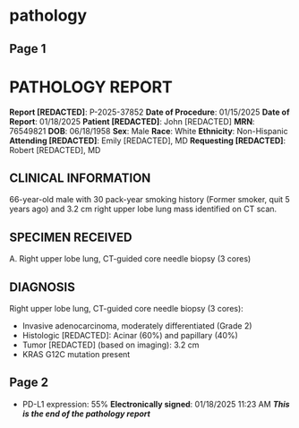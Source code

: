 # pathology

## Page 1

# PATHOLOGY REPORT
**Report [REDACTED]**: P-2025-37852
**Date of Procedure**: 01/15/2025
**Date of Report**: 01/18/2025
**Patient [REDACTED]**: John [REDACTED]
**MRN**: 76549821
**DOB**: 06/18/1958
**Sex**: Male
**Race**: White
**Ethnicity**: Non-Hispanic
**Attending [REDACTED]**: Emily [REDACTED], MD
**Requesting [REDACTED]**: Robert [REDACTED], MD
## CLINICAL INFORMATION
66-year-old male with 30 pack-year smoking history (Former smoker, quit 5 years ago) and
3.2 cm right upper lobe lung mass identified on CT scan.
## SPECIMEN RECEIVED
A. Right upper lobe lung, CT-guided core needle biopsy (3 cores)
## DIAGNOSIS
Right upper lobe lung, CT-guided core needle biopsy (3 cores):
- Invasive adenocarcinoma, moderately differentiated (Grade 2)
- Histologic [REDACTED]: Acinar (60%) and papillary (40%)
- Tumor [REDACTED] (based on imaging): 3.2 cm
- KRAS G12C mutation present

## Page 2

- PD-L1 expression: 55%
**Electronically signed**: 01/18/2025 11:23 AM
***This is the end of the pathology report***

